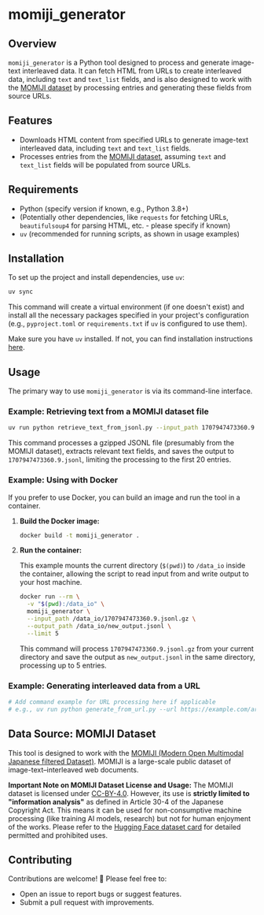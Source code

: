 # momiji_generator

## Overview

`momiji_generator` is a Python tool designed to process and generate image-text interleaved data. It can fetch HTML from URLs to create interleaved data, including `text` and `text_list` fields, and is also designed to work with the [MOMIJI dataset](https://huggingface.co/datasets/turing-motors/MOMIJI) by processing entries and generating these fields from source URLs.

## Features

*   Downloads HTML content from specified URLs to generate image-text interleaved data, including `text` and `text_list` fields.
*   Processes entries from the [MOMIJI dataset](https://huggingface.co/datasets/turing-motors/MOMIJI), assuming `text` and `text_list` fields will be populated from source URLs.

## Requirements

*   Python (specify version if known, e.g., Python 3.8+)
*   (Potentially other dependencies, like `requests` for fetching URLs, `beautifulsoup4` for parsing HTML, etc. - please specify if known)
*   `uv` (recommended for running scripts, as shown in usage examples)

## Installation

To set up the project and install dependencies, use `uv`:

```bash
uv sync
```

This command will create a virtual environment (if one doesn't exist) and install all the necessary packages specified in your project's configuration (e.g., `pyproject.toml` or `requirements.txt` if `uv` is configured to use them).

Make sure you have `uv` installed. If not, you can find installation instructions [here](https://github.com/astral-sh/uv#installation).

## Usage

The primary way to use `momiji_generator` is via its command-line interface.

### Example: Retrieving text from a MOMIJI dataset file

```bash
uv run python retrieve_text_from_jsonl.py --input_path 1707947473360.9.jsonl.gz --output_path 1707947473360.9.jsonl --limit 20
```

This command processes a gzipped JSONL file (presumably from the MOMIJI dataset), extracts relevant text fields, and saves the output to `1707947473360.9.jsonl`, limiting the processing to the first 20 entries.

### Example: Using with Docker

If you prefer to use Docker, you can build an image and run the tool in a container.

1.  **Build the Docker image:**

    ```bash
    docker build -t momiji_generator .
    ```

2.  **Run the container:**

    This example mounts the current directory (`$(pwd)`) to `/data_io` inside the container, allowing the script to read input from and write output to your host machine.

    ```bash
    docker run --rm \
      -v "$(pwd):/data_io" \
      momiji_generator \
      --input_path /data_io/1707947473360.9.jsonl.gz \
      --output_path /data_io/new_output.jsonl \
      --limit 5
    ```

    This command will process `1707947473360.9.jsonl.gz` from your current directory and save the output as `new_output.jsonl` in the same directory, processing up to 5 entries.

### Example: Generating interleaved data from a URL

```bash
# Add command example for URL processing here if applicable
# e.g., uv run python generate_from_url.py --url https://example.com/article --output_path output.jsonl
```

## Data Source: MOMIJI Dataset

This tool is designed to work with the [MOMIJI (Modern Open Multimodal Japanese filtered Dataset)](https://huggingface.co/datasets/turing-motors/MOMIJI). MOMIJI is a large-scale public dataset of image-text–interleaved web documents.

**Important Note on MOMIJI Dataset License and Usage:**
The MOMIJI dataset is licensed under [CC-BY-4.0](https://creativecommons.org/licenses/by/4.0/). However, its use is **strictly limited to "information analysis"** as defined in Article 30-4 of the Japanese Copyright Act. This means it can be used for non-consumptive machine processing (like training AI models, research) but not for human enjoyment of the works. Please refer to the [Hugging Face dataset card](https://huggingface.co/datasets/turing-motors/MOMIJI) for detailed permitted and prohibited uses.

## Contributing

Contributions are welcome! 🎉 Please feel free to:
*   Open an issue to report bugs or suggest features.
*   Submit a pull request with improvements.
